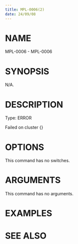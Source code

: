 ```yaml
---
title: MPL-0006(2)
date: 24/09/08
---
```


# NAME

MPL-0006 - MPL-0006

# SYNOPSIS

N/A.

# DESCRIPTION

Type: ERROR

Failed on cluster {}

# OPTIONS

This command has no switches.

# ARGUMENTS

This command has no arguments.

# EXAMPLES

# SEE ALSO

